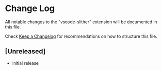 # Change Log
All notable changes to the "vscode-slither" extension will be documented in this file.

Check [Keep a Changelog](http://keepachangelog.com/) for recommendations on how to structure this file.

## [Unreleased]
- Initial release